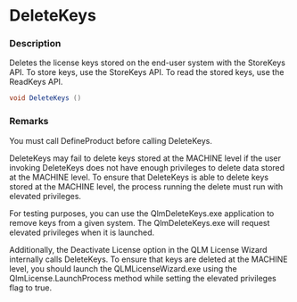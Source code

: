 # DeleteKeys

### Description

Deletes the license keys stored on the end-user system with the StoreKeys API. To store keys, use the StoreKeys API. To read the stored keys, use the ReadKeys API.

```csharp
void DeleteKeys ()
```

### Remarks

You must call DefineProduct before calling DeleteKeys.

DeleteKeys may fail to delete keys stored at the MACHINE level if the user invoking DeleteKeys does not have enough privileges to delete data stored at the MACHINE level. To ensure that DeleteKeys is able to delete keys stored at the MACHINE level, the process running the delete must run with elevated privileges.

For testing purposes, you can use the QlmDeleteKeys.exe application to remove keys from a given system. The QlmDeleteKeys.exe will request elevated privileges when it is launched.

Additionally, the Deactivate License option in the QLM License Wizard internally calls DeleteKeys. To ensure that keys are deleted at the MACHINE level, you should launch the QLMLicenseWizard.exe using the QlmLicense.LaunchProcess method while setting the elevated privileges flag to true.
